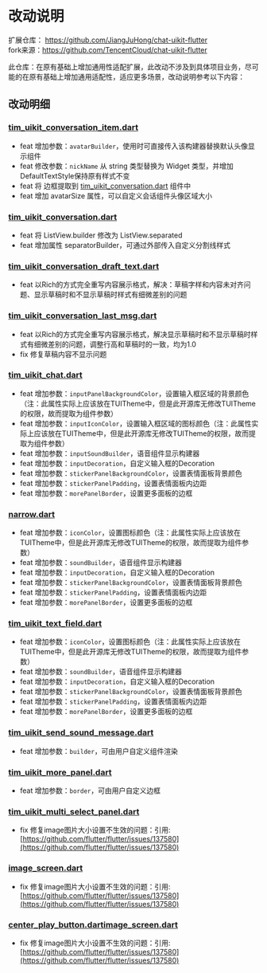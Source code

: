 # 改动说明
扩展仓库： https://github.com/JiangJuHong/chat-uikit-flutter  
fork来源：https://github.com/TencentCloud/chat-uikit-flutter

此仓库：在原有基础上增加通用性适配扩展，此改动不涉及到具体项目业务，尽可能的在原有基础上增加通用适配性，适应更多场景，改动说明参考以下内容：

## 改动明细
### [tim_uikit_conversation_item.dart](lib%2Fui%2Fviews%2FTIMUIKitConversation%2Ftim_uikit_conversation_item.dart) 
* feat 增加参数：`avatarBuilder`，使用时可直接传入该构建器替换默认头像显示组件
* feat 修改参数：`nickName` 从 string 类型替换为 Widget 类型，并增加DefaultTextStyle保持原有样式不变
* feat 将 边框提取到 [tim_uikit_conversation.dart](lib%2Fui%2Fviews%2FTIMUIKitConversation%2Ftim_uikit_conversation.dart) 组件中
* feat 增加 avatarSize 属性，可以自定义会话组件头像区域大小

### [tim_uikit_conversation.dart](lib%2Fui%2Fviews%2FTIMUIKitConversation%2Ftim_uikit_conversation.dart)
* feat 将 ListView.builder 修改为 ListView.separated
* feat 增加属性 separatorBuilder，可通过外部传入自定义分割线样式

### [tim_uikit_conversation_draft_text.dart](lib%2Fui%2Fviews%2FTIMUIKitConversation%2Ftim_uikit_conversation_draft_text.dart)
* feat 以Rich的方式完全重写内容展示格式，解决：草稿字样和内容未对齐问题、显示草稿时和不显示草稿时样式有细微差别的问题

### [tim_uikit_conversation_last_msg.dart](lib%2Fui%2Fviews%2FTIMUIKitConversation%2Ftim_uikit_conversation_last_msg.dart)
* feat 以Rich的方式完全重写内容展示格式，解决显示草稿时和不显示草稿时样式有细微差别的问题，调整行高和草稿时的一致，均为1.0
* fix 修复草稿内容不显示问题

### [tim_uikit_chat.dart](lib%2Fui%2Fviews%2FTIMUIKitChat%2Ftim_uikit_chat.dart)
* feat 增加参数：`inputPanelBackgroundColor`，设置输入框区域的背景颜色（注：此属性实际上应该放在TUITheme中，但是此开源库无修改TUITheme的权限，故而提取为组件参数）
* feat 增加参数：`inputIconColor`，设置输入框区域的图标颜色（注：此属性实际上应该放在TUITheme中，但是此开源库无修改TUITheme的权限，故而提取为组件参数）
* feat 增加参数：`inputSoundBuilder`，语音组件显示构建器
* feat 增加参数：`inputDecoration`，自定义输入框的Decoration
* feat 增加参数：`stickerPanelBackgroundColor`，设置表情面板背景颜色
* feat 增加参数：`stickerPanelPadding`，设置表情面板内边距
* feat 增加参数：`morePanelBorder`，设置更多面板的边框

### [narrow.dart](lib%2Fui%2Fviews%2FTIMUIKitChat%2FTIMUIKitTextField%2Ftim_uikit_text_field_layout%2Fnarrow.dart)
* feat 增加参数：`iconColor`，设置图标颜色（注：此属性实际上应该放在TUITheme中，但是此开源库无修改TUITheme的权限，故而提取为组件参数）
* feat 增加参数：`soundBuilder`，语音组件显示构建器
* feat 增加参数：`inputDecoration`，自定义输入框的Decoration
* feat 增加参数：`stickerPanelBackgroundColor`，设置表情面板背景颜色
* feat 增加参数：`stickerPanelPadding`，设置表情面板内边距
* feat 增加参数：`morePanelBorder`，设置更多面板的边框

### [tim_uikit_text_field.dart](lib%2Fui%2Fviews%2FTIMUIKitChat%2FTIMUIKitTextField%2Ftim_uikit_text_field.dart)
* feat 增加参数：`iconColor`，设置图标颜色（注：此属性实际上应该放在TUITheme中，但是此开源库无修改TUITheme的权限，故而提取为组件参数）
* feat 增加参数：`soundBuilder`，语音组件显示构建器
* feat 增加参数：`inputDecoration`，自定义输入框的Decoration
* feat 增加参数：`stickerPanelBackgroundColor`，设置表情面板背景颜色
* feat 增加参数：`stickerPanelPadding`，设置表情面板内边距
* feat 增加参数：`morePanelBorder`，设置更多面板的边框

### [tim_uikit_send_sound_message.dart](lib%2Fui%2Fviews%2FTIMUIKitChat%2FTIMUIKitTextField%2Ftim_uikit_send_sound_message.dart)
* feat 增加参数：`builder`，可由用户自定义组件渲染

### [tim_uikit_more_panel.dart](lib%2Fui%2Fviews%2FTIMUIKitChat%2FTIMUIKitTextField%2Ftim_uikit_more_panel.dart)
* feat 增加参数：`border`，可由用户自定义边框

### [tim_uikit_multi_select_panel.dart](lib%2Fui%2Fviews%2FTIMUIKitChat%2Ftim_uikit_multi_select_panel.dart)
* fix 修复image图片大小设置不生效的问题：引用: [https://github.com/flutter/flutter/issues/137580](https://github.com/flutter/flutter/issues/137580)

### [image_screen.dart](lib%2Fui%2Fwidgets%2Fimage_screen.dart)
* fix 修复image图片大小设置不生效的问题：引用: [https://github.com/flutter/flutter/issues/137580](https://github.com/flutter/flutter/issues/137580)

### [center_play_button.dart](lib%2Fui%2Fwidgets%2Fcenter_play_button.dart)[image_screen.dart](lib%2Fui%2Fwidgets%2Fimage_screen.dart)
* fix 修复image图片大小设置不生效的问题：引用: [https://github.com/flutter/flutter/issues/137580](https://github.com/flutter/flutter/issues/137580)
